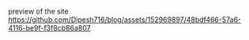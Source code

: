 
preview of the site
https://github.com/Dipesh716/blog/assets/152969897/48bdf466-57a6-4116-be9f-f3f8cb86a807

